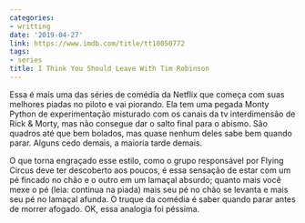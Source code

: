 ```yaml
---
categories:
- writting
date: '2019-04-27'
link: https://www.imdb.com/title/tt10050772
tags:
- series
title: I Think You Should Leave With Tim Robinson
---
```


Essa é mais uma das séries de comédia da Netflix que começa com suas melhores piadas no piloto e vai piorando. Ela tem uma pegada Monty Python de experimentação misturado com os canais da tv interdimensão de Rick & Morty, mas não consegue dar o salto final para o abismo. São quadros até que bem bolados, mas quase nenhum deles sabe bem quando parar. Alguns cedo demais, a maioria tarde demais.

O que torna engraçado esse estilo, como o grupo responsável por Flying Circus deve ter descoberto aos poucos, é essa sensação de estar com um pé fincado no chão e o outro em um lamaçal absurdo; quanto mais você mexe o pé (leia: continua na piada) mais seu pé no chão se levanta e mais seu pé no lamaçal afunda. O truque da comédia é saber quando parar antes de morrer afogado. OK, essa analogia foi péssima.

